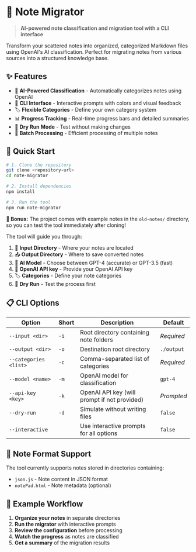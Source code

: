 # 📝 Note Migrator

> **AI-powered note classification and migration tool with a CLI interface**

Transform your scattered notes into organized, categorized Markdown files using OpenAI's AI classification. Perfect for migrating notes from various sources into a structured knowledge base.

## ✨ Features

- 🤖 **AI-Powered Classification** - Automatically categorizes notes using OpenAI
- 🎨 **CLI Interface** - Interactive prompts with colors and visual feedback
- 🏷️ **Flexible Categories** - Define your own category system
- 📊 **Progress Tracking** - Real-time progress bars and detailed summaries
- 🧪 **Dry Run Mode** - Test without making changes
- 🚀 **Batch Processing** - Efficient processing of multiple notes

## 🚀 Quick Start

```bash
# 1. Clone the repository
git clone <repository-url>
cd note-migrator

# 2. Install dependencies
npm install

# 3. Run the tool
npm run note-migrator
```

**🎁 Bonus:** The project comes with example notes in the `old-notes/` directory, so you can test the tool immediately after cloning!

The tool will guide you through:

1. 📁 **Input Directory** - Where your notes are located
2. 📤 **Output Directory** - Where to save converted notes
3. 🤖 **AI Model** - Choose between GPT-4 (accurate) or GPT-3.5 (fast)
4. 🔑 **OpenAI API key** - Provide your OpenAI API key
5. 🏷️ **Categories** - Define your note categories
6. 🧪 **Dry Run** - Test the process first

## 📋 CLI Options

| Option                | Short | Description                                  | Default    |
| --------------------- | ----- | -------------------------------------------- | ---------- |
| `--input <dir>`       | `-i`  | Root directory containing note folders       | _Required_ |
| `--output <dir>`      | `-o`  | Destination root directory                   | `./output` |
| `--categories <list>` | `-c`  | Comma-separated list of categories           | _Required_ |
| `--model <name>`      | `-m`  | OpenAI model for classification              | `gpt-4`    |
| `--api-key <key>`     | `-k`  | OpenAI API key (will prompt if not provided) | _Prompted_ |
| `--dry-run`           | `-d`  | Simulate without writing files               | `false`    |
| `--interactive`       |       | Use interactive prompts for all options      | `false`    |

## 📝 Note Format Support

The tool currently supports notes stored in directories containing:

- `json.js` - Note content in JSON format
- `notePad.html` - Note metadata (optional)

## 🎯 Example Workflow

1. **Organize your notes** in separate directories
2. **Run the migrator** with interactive prompts
3. **Review the configuration** before processing
4. **Watch the progress** as notes are classified
5. **Get a summary** of the migration results
